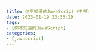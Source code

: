 ```yaml
---
title: 你不知道的JavaScript（中卷）
date: 2023-01-19 23:33:29
tags:
- [你不知道的JavaScript]
categories:
- [javascript]
---
```

